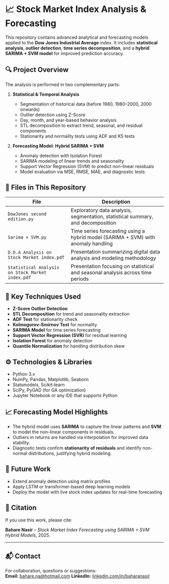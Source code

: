 # 📈 Stock Market Index Analysis & Forecasting

This repository contains advanced analytical and forecasting models applied to the **Dow Jones Industrial Average** index. It includes **statistical analysis**, **outlier detection**, **time series decomposition**, and a **hybrid SARIMA + SVM model** for improved prediction accuracy.

## 🔍 Project Overview

The analysis is performed in two complementary parts:

1. **Statistical & Temporal Analysis**  
   - Segmentation of historical data (before 1980, 1980–2000, 2000 onwards)  
   - Outlier detection using Z-Score  
   - Day, month, and year-based behavior analysis  
   - STL decomposition to extract trend, seasonal, and residual components  
   - Stationarity and normality tests using ADF and KS tests

2. **Forecasting Model: Hybrid SARIMA + SVM**
   - Anomaly detection with Isolation Forest
   - SARIMA modeling of linear trends and seasonality
   - Support Vector Regression (SVM) to predict non-linear residuals
   - Model evaluation via MSE, RMSE, MAE, and diagnostic tests

## 📁 Files in This Repository

| File | Description |
|------|-------------|
| `DowJones second edition.py` | Exploratory data analysis, segmentation, statistical summary, and decomposition |
| `Sarima + SVM.py` | Time series forecasting using a hybrid model (SARIMA + SVM) with anomaly handling |
| `D.D.A Analysis on Stock Market index.pdf` | Presentation summarizing digital data analysis and modeling methodology |
| `Statistical Analysis on Stock Market index.pdf` | Presentation focusing on statistical and seasonal analysis across time periods |

## 🧪 Key Techniques Used

- **Z-Score Outlier Detection**
- **STL Decomposition** for trend and seasonality extraction
- **ADF Test** for stationarity check
- **Kolmogorov–Smirnov Test** for normality
- **SARIMA Model** for time series forecasting
- **Support Vector Regression (SVR)** for residual learning
- **Isolation Forest** for anomaly detection
- **Quantile Normalization** for handling distribution skew

## ⚙️ Technologies & Libraries

- Python 3.x
- NumPy, Pandas, Matplotlib, Seaborn
- Statsmodels, Scikit-learn
- SciPy, PyGAD (for GA optimization)
- Jupyter Notebook or any IDE that supports Python

## 📈 Forecasting Model Highlights

- The hybrid model uses **SARIMA** to capture the linear patterns and **SVM** to model the non-linear components in residuals.
- Outliers in returns are handled via interpolation for improved data stability.
- Diagnostic tests confirm **stationarity of residuals** and identify non-normal distributions, justifying hybrid modeling.

## 🧠 Future Work

- Extend anomaly detection using matrix profiles
- Apply LSTM or transformer-based deep learning models
- Deploy the model with live stock index updates for real-time forecasting

## 📎 Citation

If you use this work, please cite:

**Bahare Nasir** – *Stock Market Index Forecasting using SARIMA + SVM Hybrid Models*, 2025.

---

## 📬 Contact

For collaboration, questions or suggestions:  
**Email:** bahare.na@hotmail.com
**LinkedIn:** [linkedin.com/in/baharanasir](https://www.linkedin.com/in/baharanasir)

